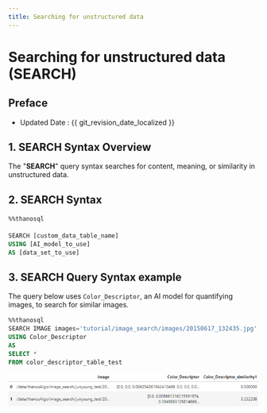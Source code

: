 ```yaml
---
title: Searching for unstructured data
---
```


# **Searching for unstructured data (SEARCH)**

## Preface

- Updated Date : {{ git_revision_date_localized }}

## **1. SEARCH Syntax Overview**

The "**SEARCH**" query syntax searches for content, meaning, or similarity in unstructured data.

## **2. SEARCH Syntax**

```sql
%%thanosql

SEARCH [custom_data_table_name]
USING [AI_model_to_use]
AS [data_set_to_use]
```

## **3. SEARCH Query Syntax example**

The query below uses `Color_Descriptor`, an AI model for quantifying images, to search for similar images.

```sql
%%thanosql
SEARCH IMAGE images='tutorial/image_search/images/20150617_132435.jpg'
USING Color_Descriptor
AS
SELECT *
FROM color_descriptor_table_test
```

[![IMAGE](/img/thanosql_syntax/query/SEARCH/SEARCH_img1.png)](/img/thanosql_syntax/query/SEARCH/SEARCH_img1.png)
